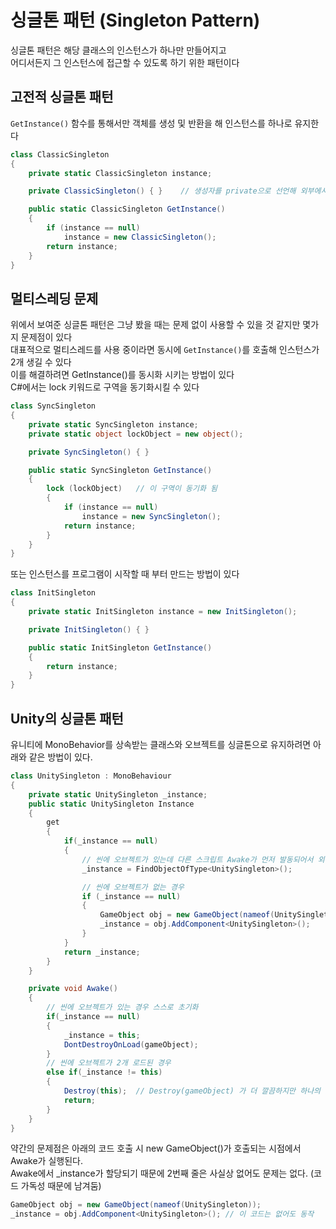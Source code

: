 # 싱글톤 패턴 (Singleton Pattern)
싱글톤 패턴은 해당 클래스의 인스턴스가 하나만 만들어지고  
어디서든지 그 인스턴스에 접근할 수 있도록 하기 위한 패턴이다

## 고전적 싱글톤 패턴
`GetInstance()` 함수를 통해서만 객체를 생성 및 반환을 해 인스턴스를 하나로 유지한다
``` C#
class ClassicSingleton
{
    private static ClassicSingleton instance;

    private ClassicSingleton() { }    // 생성자를 private으로 선언해 외부에서 인스턴스를 생성할 수 없게 한다

    public static ClassicSingleton GetInstance()
    {
        if (instance == null)
            instance = new ClassicSingleton();
        return instance;
    }
}
```
## 멀티스레딩 문제
위에서 보여준 싱글톤 패턴은 그냥 봤을 때는 문제 없이 사용할 수 있을 것 같지만 몇가지 문제점이 있다  
대표적으로 멀티스레드를 사용 중이라면 동시에 `GetInstance()`를 호출해 인스턴스가 2개 생길 수 있다  
이를 해결하려면 GetInstance()를 동시화 시키는 방법이 있다  
C#에서는 lock 키워드로 구역을 동기화시킬 수 있다
``` C#
class SyncSingleton
{
    private static SyncSingleton instance;
    private static object lockObject = new object();

    private SyncSingleton() { }

    public static SyncSingleton GetInstance()
    {
        lock (lockObject)   // 이 구역이 동기화 됨
        {
            if (instance == null)
                instance = new SyncSingleton();
            return instance;
        }
    }
}
```
또는 인스턴스를 프로그램이 시작할 때 부터 만드는 방법이 있다
``` C#
class InitSingleton
{
    private static InitSingleton instance = new InitSingleton();

    private InitSingleton() { }

    public static InitSingleton GetInstance()
    {
        return instance;
    }
}
```

## Unity의 싱글톤 패턴
유니티에 MonoBehavior를 상속받는 클래스와 오브젝트를 싱글톤으로 유지하려면 아래와 같은 방법이 있다.

``` C#
class UnitySingleton : MonoBehaviour
{
    private static UnitySingleton _instance;
    public static UnitySingleton Instance
    {
        get
        {
            if(_instance == null)
            {
                // 씬에 오브젝트가 있는데 다른 스크립트 Awake가 먼저 발동되어서 외부에서 호출된 경우
                _instance = FindObjectOfType<UnitySingleton>();

                // 씬에 오브젝트가 없는 경우
                if (_instance == null)
                {
                    GameObject obj = new GameObject(nameof(UnitySingleton));
                    _instance = obj.AddComponent<UnitySingleton>();
                }
            }
            return _instance;
        }
    }

    private void Awake()
    {
        // 씬에 오브젝트가 있는 경우 스스로 초기화
        if(_instance == null)
        {
            _instance = this;
            DontDestroyOnLoad(gameObject);
        }
        // 씬에 오브젝트가 2개 로드된 경우
        else if(_instance != this)
        {
            Destroy(this);  // Destroy(gameObject) 가 더 깔끔하지만 하나의 오브젝트에 2개의 싱글톤 클래스가 있으면 통째로 사라질 수 있음
            return;
        }
    }
}
```

약간의 문제점은 아래의 코드 호출 시 new GameObject()가 호출되는 시점에서 Awake가 실행된다.  
Awake에서 _instance가 할당되기 때문에 2번째 줄은 사실상 없어도 문제는 없다. (코드 가독성 때문에 남겨둠)
``` C#
GameObject obj = new GameObject(nameof(UnitySingleton));
_instance = obj.AddComponent<UnitySingleton>(); // 이 코드는 없어도 동작
```
